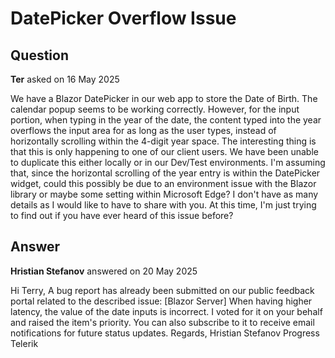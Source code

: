 # DatePicker Overflow Issue

## Question

**Ter** asked on 16 May 2025

We have a Blazor DatePicker in our web app to store the Date of Birth. The calendar popup seems to be working correctly. However, for the input portion, when typing in the year of the date, the content typed into the year overflows the input area for as long as the user types, instead of horizontally scrolling within the 4-digit year space. The interesting thing is that this is only happening to one of our client users. We have been unable to duplicate this either locally or in our Dev/Test environments. I'm assuming that, since the horizontal scrolling of the year entry is within the DatePicker widget, could this possibly be due to an environment issue with the Blazor library or maybe some setting within Microsoft Edge? I don't have as many details as I would like to have to share with you. At this time, I'm just trying to find out if you have ever heard of this issue before?

## Answer

**Hristian Stefanov** answered on 20 May 2025

Hi Terry, A bug report has already been submitted on our public feedback portal related to the described issue: [Blazor Server] When having higher latency, the value of the date inputs is incorrect. I voted for it on your behalf and raised the item's priority. You can also subscribe to it to receive email notifications for future status updates. Regards, Hristian Stefanov Progress Telerik
